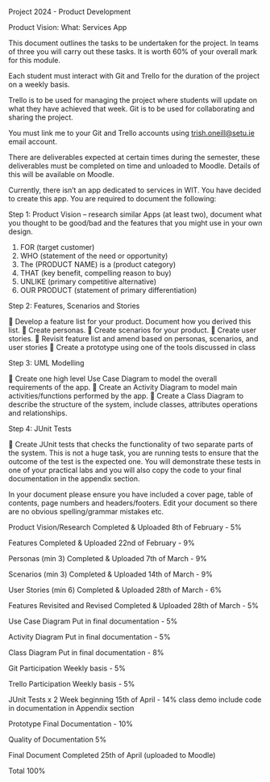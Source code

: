 Project 2024 - Product Development

Product Vision:
What: Services App

This document outlines the tasks to be undertaken for the project. In teams of three you will carry out these
tasks. It is worth 60% of your overall mark for this module.

Each student must interact with Git and Trello for the duration of the project on a weekly basis.

Trello is to be used for managing the project where students will update on what they have achieved that week. Git is to be used for collaborating and sharing the project.

You must link me to your Git and Trello accounts using trish.oneill@setu.ie email account.

There are deliverables expected at certain times during the semester, these deliverables must be completed on
time and unloaded to Moodle. Details of this will be available on Moodle.

Currently, there isn’t an app dedicated to services in WIT. You have decided to create this app. You are required
to document the following:

Step 1: Product Vision – research similar Apps (at least two), document what you thought to be good/bad and
the features that you might use in your own design.

1) FOR (target customer)
2) WHO (statement of the need or opportunity)
3) The (PRODUCT NAME) is a (product category)
4) THAT (key benefit, compelling reason to buy)
5) UNLIKE (primary competitive alternative)
6) OUR PRODUCT (statement of primary differentiation)

Step 2: Features, Scenarios and Stories

 Develop a feature list for your product. Document how you derived this list.
 Create personas.
 Create scenarios for your product.
 Create user stories.
 Revisit feature list and amend based on personas, scenarios, and user stories
 Create a prototype using one of the tools discussed in class

Step 3: UML Modelling

 Create one high level Use Case Diagram to model the overall requirements of the app.
 Create an Activity Diagram to model main activities/functions performed by the app.
 Create a Class Diagram to describe the structure of the system, include classes, attributes operations
and relationships.

Step 4: JUnit Tests

 Create JUnit tests that checks the functionality of two separate parts of the system.
This is not a huge task, you are running tests to ensure that the outcome of the test is the expected one.
You will demonstrate these tests in one of your practical labs and you will also copy the code to your final
documentation in the appendix section.

In your document please ensure you have included a cover page, table of contents, page numbers and
headers/footers. Edit your document so there are no obvious spelling/grammar mistakes etc.

Product Vision/Research Completed & Uploaded 8th of February - 5%

Features Completed & Uploaded 22nd of February - 9%

Personas (min 3) Completed & Uploaded 7th of March - 9%

Scenarios (min 3) Completed & Uploaded 14th of March - 9%

User Stories (min 6) Completed & Uploaded 28th of March - 6%

Features Revisited and Revised Completed & Uploaded 28th of March - 5%

Use Case Diagram Put in final documentation - 5%

Activity Diagram Put in final documentation - 5%

Class Diagram Put in final documentation - 8%

Git Participation Weekly basis - 5%

Trello Participation Weekly basis - 5%

JUnit Tests x 2 Week beginning 15th of April - 14% class demo include code in documentation in Appendix section

Prototype Final Documentation - 10%

Quality of Documentation 5%

Final Document Completed 25th of April (uploaded to Moodle)

Total 100%
